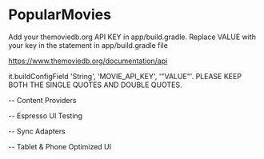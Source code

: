 # PopularMovies

Add your themoviedb.org API KEY in app/build.gradle. Replace VALUE with your key in the statement in app/build.gradle file

https://www.themoviedb.org/documentation/api

it.buildConfigField 'String', 'MOVIE_API_KEY', '"VALUE"'.   PLEASE KEEP BOTH THE SINGLE QUOTES AND DOUBLE QUOTES.


-- Content Providers

-- Espresso UI Testing

-- Sync Adapters

-- Tablet & Phone Optimized UI




